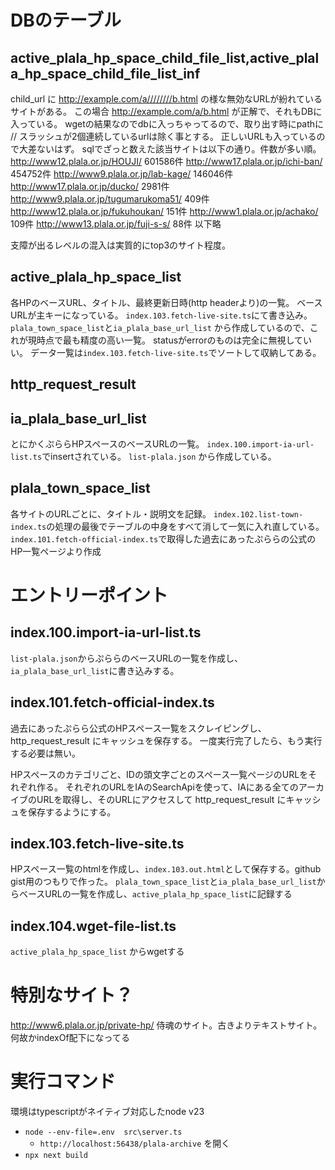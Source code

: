 # DBのテーブル
## active_plala_hp_space_child_file_list,active_plala_hp_space_child_file_list_inf
child_url に http://example.com/a////////b.html の様な無効なURLが紛れているサイトがある。
この場合 http://example.com/a/b.html が正解で、それもDBに入っている。
wgetの結果なのでdbに入っちゃってるので、取り出す時にpathに // スラッシュが2個連続しているurlは除く事とする。
正しいURLも入っているので大差ないはず。
sqlでざっと数えた該当サイトは以下の通り。件数が多い順。
http://www12.plala.or.jp/HOUJI/ 601586件
http://www17.plala.or.jp/ichi-ban/ 454752件
http://www9.plala.or.jp/lab-kage/ 146046件
http://www17.plala.or.jp/ducko/ 2981件
http://www9.plala.or.jp/tugumarukoma51/ 409件
http://www12.plala.or.jp/fukuhoukan/ 151件
http://www1.plala.or.jp/achako/ 109件
http://www13.plala.or.jp/fuji-s-s/ 88件
以下略

支障が出るレベルの混入は実質的にtop3のサイト程度。

## active_plala_hp_space_list
各HPのベースURL、タイトル、最終更新日時(http headerより)の一覧。
ベースURLが主キーになっている。
`index.103.fetch-live-site.ts`にて書き込み。
`plala_town_space_list`と`ia_plala_base_url_list` から作成しているので、これが現時点で最も精度の高い一覧。
statusがerrorのものは完全に無視していい。
データ一覧は`index.103.fetch-live-site.ts`でソートして収納してある。

## http_request_result
## ia_plala_base_url_list
とにかくぷららHPスペースのベースURLの一覧。
`index.100.import-ia-url-list.ts`でinsertされている。
`list-plala.json` から作成している。

## plala_town_space_list
各サイトのURLごとに、タイトル・説明文を記録。
`index.102.list-town-index.ts`の処理の最後でテーブルの中身をすべて消して一気に入れ直している。
`index.101.fetch-official-index.ts`で取得した過去にあったぷららの公式のHP一覧ページより作成

# エントリーポイント
## index.100.import-ia-url-list.ts
`list-plala.json`からぷららのベースURLの一覧を作成し、`ia_plala_base_url_list`に書き込みする。

## index.101.fetch-official-index.ts
過去にあったぷらら公式のHPスペース一覧をスクレイピングし、 http_request_result にキャッシュを保存する。
一度実行完了したら、もう実行する必要は無い。

HPスペースのカテゴリごと、IDの頭文字ごとのスペース一覧ページのURLをそれぞれ作る。
それぞれのURLをIAのSearchApiを使って、IAにある全てのアーカイブのURLを取得し、そのURLにアクセスして http_request_result にキャッシュを保存するようにする。

## index.103.fetch-live-site.ts
HPスペース一覧のhtmlを作成し、`index.103.out.html`として保存する。github gist用のつもりで作った。
`plala_town_space_list`と`ia_plala_base_url_list`からベースURLの一覧を作成し、`active_plala_hp_space_list`に記録する

## index.104.wget-file-list.ts
`active_plala_hp_space_list` からwgetする

# 特別なサイト？
http://www6.plala.or.jp/private-hp/
侍魂のサイト。古きよりテキストサイト。何故かindexOf配下になってる

# 実行コマンド
環境はtypescriptがネイティブ対応したnode v23

- `node --env-file=.env  src\server.ts`
  - `http://localhost:56438/plala-archive` を開く
- `npx next build`
